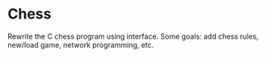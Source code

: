 # Chess
Rewrite the C chess program using interface.
Some goals: add chess rules, new/load game, network programming, etc.
